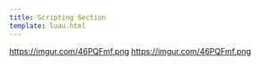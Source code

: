 ```yaml
---
title: Scripting Section
template: luau.html
---
```


https://imgur.com/46PQFmf.png
https://imgur.com/46PQFmf.png


